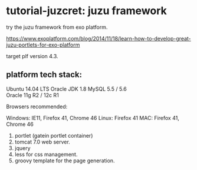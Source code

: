 # tutorial-juzcret: juzu framework
try the juzu framework from exo platform.

https://www.exoplatform.com/blog/2014/11/18/learn-how-to-develop-great-juzu-portlets-for-exo-platform

target plf version 4.3.

## platform tech stack:
Ubuntu 14.04 LTS 	Oracle JDK 1.8
MySQL 	5.5  /	5.6 	  	 
Oracle 	11g R2  / 12c R1

Browsers recommended:

Windows: IE11, Firefox 41, Chrome 46
Linux: Firefox 41
MAC: Firefox 41, Chrome 46


1. portlet (gatein portlet container)
2. tomcat 7.0 web server.
3. jquery 
4. less for css management.
5. groovy template for the page generation.